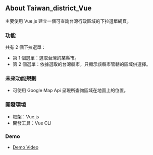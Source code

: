 ## About Taiwan_district_Vue

主要使用 Vue.js 建立一個可查詢台灣行政區域的下拉選單網頁。

### 功能

共有 2 個下拉選單：
- 第 1 個選單：選取台灣的某縣市。
- 第 2 個選單：依據選取的台灣縣市，只顯示該縣市管轄的區域供選擇。

### 未來功能規劃
- 可使用 Google Map Api 呈現所查詢區域在地圖上的位置。

### 開發環境

- 框架：Vue.js
- 開發工具：Vue CLI

### Demo
- [Demo Video](https://www.youtube.com/watch?v=nMlDklLEP_g)
